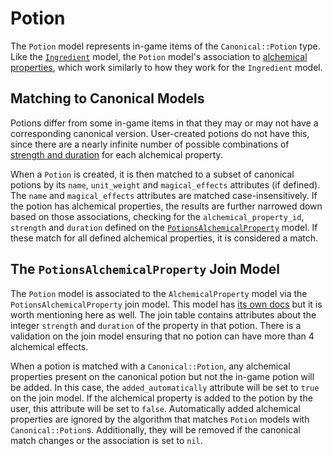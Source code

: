 # Potion

The `Potion` model represents in-game items of the `Canonical::Potion` type. Like the [`Ingredient`](/docs/in_game_items/ingredient.md) model, the `Potion` model's association to [alchemical properties](/docs/canonical_models/canonical-ingredient.md#accessing-alchemical-properties), which work similarly to how they work for the `Ingredient` model.

## Matching to Canonical Models

Potions differ from some in-game items in that they may or may not have a corresponding canonical version. User-created potions do not have this, since there are a nearly infinite number of possible combinations of [strength and duration](/docs/in_game_items/potions-alchemical-property.md) for each alchemical property.

When a `Potion` is created, it is then matched to a subset of canonical potions by its `name`, `unit_weight` and `magical_effects` attributes (if defined). The `name` and `magical_effects` attributes are matched case-insensitively. If the potion has alchemical properties, the results are further narrowed down based on those associations, checking for the `alchemical_property_id`, `strength` and `duration` defined on the [`PotionsAlchemicalProperty`](/docs/in_game_items/potions-alchemical-property.md) model. If these match for all defined alchemical properties, it is considered a match.

## The `PotionsAlchemicalProperty` Join Model

The `Potion` model is associated to the `AlchemicalProperty` model via the `PotionsAlchemicalProperty` join model. This model has [its own docs](/docs/in_game_items/potions-alchemical-property.md) but it is worth mentioning here as well. The join table contains attributes about the integer `strength` and `duration` of the property in that potion. There is a validation on the join model ensuring that no potion can have more than 4 alchemical effects.

When a potion is matched with a `Canonical::Potion`, any alchemical properties present on the canonical potion but not the in-game potion will be added. In this case, the `added_automatically` attribute will be set to `true` on the join model. If the alchemical property is added to the potion by the user, this attribute will be set to `false`. Automatically added alchemical properties are ignored by the algorithm that matches `Potion` models with `Canonical::Potion`s. Additionally, they will be removed if the canonical match changes or the association is set to `nil`.
